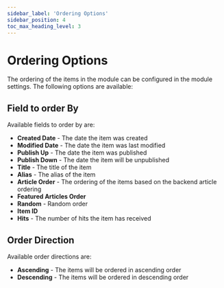 ```yaml
---
sidebar_label: 'Ordering Options'
sidebar_position: 4
toc_max_heading_level: 3
---
```


# Ordering Options

The ordering of the items in the module can be configured in the module settings. The following options are available:

## Field to order By
Available fields to order by are:
- **Created Date** - The date the item was created
- **Modified Date** - The date the item was last modified
- **Publish Up** - The date the item was published
- **Publish Down** - The date the item will be unpublished
- **Title** - The title of the item
- **Alias** - The alias of the item
- **Article Order** - The ordering of the items based on the backend article ordering
- **Featured Articles Order**
- **Random** - Random order
- **Item ID**
- **Hits** - The number of hits the item has received

## Order Direction
Available order directions are:
- **Ascending** - The items will be ordered in ascending order
- **Descending** - The items will be ordered in descending order
